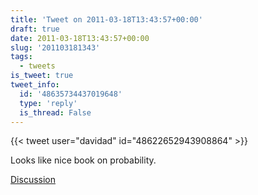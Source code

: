 ```yaml
---
title: 'Tweet on 2011-03-18T13:43:57+00:00'
draft: true
date: 2011-03-18T13:43:57+00:00
slug: '201103181343'
tags:
  - tweets
is_tweet: true
tweet_info:
  id: '48635734437019648'
  type: 'reply'
  is_thread: False
---
```




{{< tweet user="davidad" id="48622652943908864" >}}

Looks like nice book on probability.

[Discussion](https://x.com/sytelus/status/48635734437019648)
